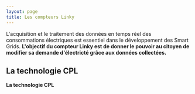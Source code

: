 ```yaml
---
layout: page
title: Les compteurs Linky
---
```


L'acquisition et le traitement des données en temps réel des consommations électriques est essentiel dans le développement des Smart Grids. <strong> L'objectif du compteur Linky est de donner le pouvoir au citoyen de modifier sa demande d'électricté </stong>
grâce aux données collectées. 

## La technologie CPL

La technologie CPL 
